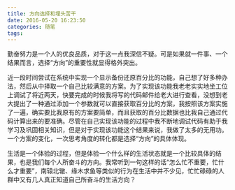 ```yaml
---
title: 方向选择和埋头苦干
date: 2016-05-20 16:23:50
categories: 随笔
tags:
---
```

勤奋努力是一个人的优良品质，对于这一点我深信不疑。可是如果就一件事、一个结果而言，选择“方向”的重要性就显得格外突出。

近一段时间尝试在系统中实现一个显示备份还原百分比的功能，自己想了好多种办法，然后从中择取一个自己比较满意的方案。为了实现该功能我老老实实地坐工位上调试了将近两天，快要完成的时候我将写的代码邮件给老大进行查看，没想到老大提出了一种通过添加一个参数就可以直接获取百分比的方案，我按照该方案实施了一遍，确实要比我原有的方案要简单，而且获取的百分比数据也比我自己通过代码计算出来的要准确。尽管在自己实现该功能的过程中我不断地调试代码有助于我学习及巩固相关知识，但是对于实现该功能这个结果来说，我做了太多的无用功。一个方案的变化，一次思考角度的转化都是选择“方向”的具体体现。

生活是一个体验的过程，但是体验一个什么样的生活状态就是一个比较具体的结果，也是我们每个人所奋斗的方向。我常听到一句这样的话“怎么忙不重要，忙什么才重要”，南辕北辙、缘木求鱼等类似的行为在生活中并不少见，忙忙碌碌的人群中又有几人真正知道自己所奋斗的生活方向？
